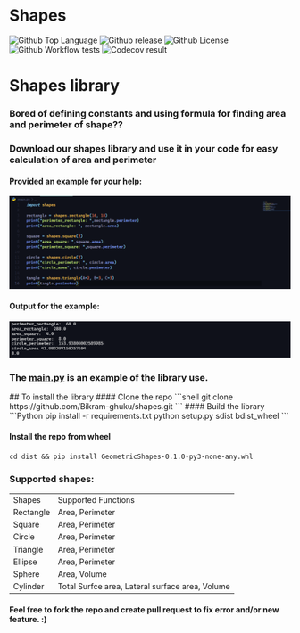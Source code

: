 # Shapes
![Github Top Language](https://img.shields.io/github/languages/top/Bikram-ghuku/shapes)
![Github release](https://img.shields.io/github/v/release/Bikram-ghuku/shapes)
![Github License](https://img.shields.io/github/license/Bikram-ghuku/shapes)
![Github Workflow tests](https://github.com/Bikram-ghuku/shapes/actions/workflows/python-package.yml/badge.svg)
![Codecov result](https://codecov.io/gh/bikram-ghuku/shapes/branch/main/graph/badge.svg)

<h1> Shapes library</h1>

<h3>Bored of defining constants and using formula for finding area and perimeter of shape??</h3>
<h3>Download our shapes library and use it in your code for easy calculation of area and perimeter</h3>
  <h4> Provided an example for your help: </h4>
  <img src="https://raw.githubusercontent.com/Bikram-ghuku/shapes/main/assets/example2.png"></img>
  <h4>Output for the example: </h4>
  <img src="https://raw.githubusercontent.com/Bikram-ghuku/shapes/main/assets/example2_output.png"></img>
  <h3>The <a href="https://github.com/Bikram-ghuku/shapes/blob/main/main.py">main.py</a> is an example of the library use.</h3>
  ## To install the library
  #### Clone the repo
  ```shell
  	git clone https://github.com/Bikram-ghuku/shapes.git
  ```
  #### Build the library
  ```Python
  	pip install -r requirements.txt
	python setup.py sdist bdist_wheel
  ```
  
  #### Install the repo from wheel 
  ```shell
  cd dist && pip install GeometricShapes-0.1.0-py3-none-any.whl
  ```
  
  <h3>Supported shapes:</h3>
<table>
	<tr>
		<td><bold>Shapes</bold></td>
		<td><bold>Supported Functions</bold></td>
	</tr>
	<tr>
		<td>Rectangle</td>
		<td>Area, Perimeter</td>
	</tr>
	<tr>
		<td>Square</td>
		<td>Area, Perimeter</td>
	</tr>
	<tr>
		<td>Circle</td>
		<td>Area, Perimeter</td>
	</tr>
	<tr>
		<td>Triangle</td>
		<td>Area, Perimeter</td>
	</tr>
	<tr>
		<td>Ellipse</td>
		<td>Area, Perimeter</td>
	</tr>
	<tr>
		<td>Sphere</td>
		<td>Area, Volume</td>
	</tr>
	<tr>
		<td>Cylinder</td>
		<td>Total Surfce area, Lateral surface area, Volume</td>
	</tr>
</table>
<h4>Feel free to fork the repo and create pull request to fix error and/or new feature. :)</h4>

